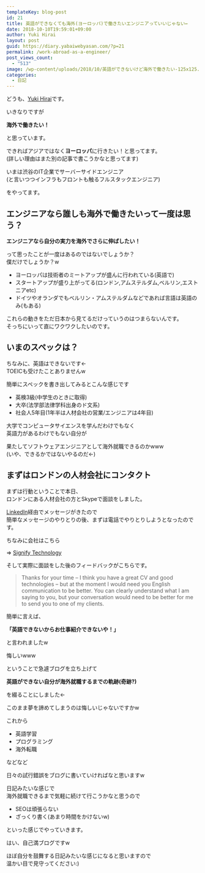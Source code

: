 ```yaml
---
templateKey: blog-post
id: 21
title: 英語ができなくても海外(ヨーロッパ)で働きたいエンジニアっていいじゃない←
date: 2018-10-10T19:59:01+09:00
author: Yuki Hirai
layout: post
guid: https://diary.yabaiwebyasan.com/?p=21
permalink: /work-abroad-as-a-engineer/
post_views_count:
  - "513"
image: /wp-content/uploads/2018/10/英語ができないけど海外で働きたい-125x125.png
categories:
  - 日記
---
```

どうも、<a href="https://twitter.com/yabaiwebyasan" target="_blank" rel="nofollow noopener">Yuki Hirai</a>です。

いきなりですが

<span class="sobig"><b>海外で働きたい！</b></span>

と思っています。

できればアジアではなく**ヨーロッパ**に行きたい！と思ってます。  
(詳しい理由はまた別の記事で書こうかなと思ってます)

いまは渋谷のIT企業でサーバーサイドエンジニア  
(と言いつつインフラもフロントも触るフルスタックエンジニア)

をやってます。

## エンジニアなら誰しも海外で働きたいって一度は思う？

**エンジニアなら自分の実力を海外でさらに伸ばしたい！**

って思ったことが一度はあるのではないでしょうか？  
僕だけでしょうか？w

  * ヨーロッパは技術者のミートアップが盛んに行われている(英語で)
  * スタートアップが盛り上がってる(ロンドン,アムステルダム,ベルリン,エストニアetc)
  * ドイツやオランダでもベルリン・アムステルダムなどであれば言語は英語のみ(もある)

これらの動きをただ日本から見てるだけっていうのはつまらないんです。  
そっちにいって直にワクワクしたいのです。

## いまのスペックは？

ちなみに、英語はできないです←  
TOEICも受けたことありませんw

簡単にスペックを書き出してみるとこんな感じです

  * 英検3級(中学生のときに取得)
  * 大卒(法学部法律学科出身のド文系)
  * 社会人5年目(1年半は人材会社の営業/エンジニアは4年目)

大学でコンピュータサイエンスを学んだわけでもなく  
英語力があるわけでもない自分が

果たしてソフトウェアエンジニアとして海外就職できるのかwww  
(いや、できるかではないやるのだ←)

## まずはロンドンの人材会社にコンタクト

まずは行動ということで本日、  
ロンドンにある人材会社の方とSkypeで面談をしました。

<a href="https://www.linkedin.com" target="blank">LinkedIn</a>経由でメッセージがきたので  
簡単なメッセージのやりとりの後、まずは電話でやりとりしようとなったのです。

ちなみに会社はこちら

=> <a href="https://www.signifytechnology.com/" target="blank">Signify Technology</a>

そして実際に面談をした後のフィードバックがこちらです。

> Thanks for your time &#8211; I think you have a great CV and good technologies &#8211; but at the moment I would need you English communication to be better. You can clearly understand what I am saying to you, but your conversation would need to be better for me to send you to one of my clients. 

簡単に言えば、

**「英語できないからお仕事紹介できないや！」**

と言われましたw

悔しいwww

ということで急遽ブログを立ち上げて

<span class="sobig"><b>英語ができない自分が海外就職するまでの軌跡(奇跡?)</b></span>

を綴ることにしました←

このまま夢を諦めてしまうのは悔しいじゃないですかw

これから

  * 英語学習
  * プログラミング
  * 海外転職

などなど

日々の試行錯誤をブログに書いていければなと思いますw

日記みたいな感じで  
海外就職できるまで気軽に続けて行こうかなと思うので

  * SEOは頑張らない
  * ざっくり書く(あまり時間をかけないw)

といった感じでやっていきます。

はい、自己満ブログですw

ほぼ自分を鼓舞する日記みたいな感じになると思いますので  
温かい目で見守ってください:)